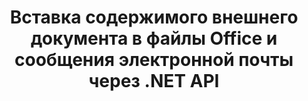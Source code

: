 ---
############################# Static ############################
layout: "auto-gen-gist"
draft: false
path: "ru/assembly/net/document/docx/"
otherformats: PDF HTML XPS TIFF MHTML TXT XAML EPUB SVG PS PCL XML OTT OXPS MD POT OTP DOC DOCM DOT DOTX DOTM RTF ODT OTT XLS XLT XLSX XLSM XLTX XLTM XLSB ODS PPT PPTX PPTM PPS PPSX PPSM  POTX POTM ODP EML EMLX MSG 

############################# Head ############################
head_title: "Добавить содержимое документа в сообщение электронной почты через C#"
head_description: "API GroupDocs.Assembly .NET позволяет программистам динамически вставлять содержимое внешнего документа в PDF DOC, DOCX, RTF, XLSX, CSV, PPTX, EML, MSG и другие форматы файлов."

############################# Header ############################
title: "Вставка содержимого внешнего документа в файлы Office и сообщения электронной почты через .NET API"
description: "GroupDocs.Assembly .NET API полностью поддерживает динамическую вставку содержимого внешнего документа в отчеты, электронные письма и документы Office, такие как PDF DOCX, XLSX, CSV, PPTX, MSG и другие."

######################### Download Button #######################
button:
    enable: true

############################# About ############################
about:
    enable: true
    title: "Как вставить содержимое внешнего документа в другие файлы, отчеты и электронные письма через .NET?"
    content: |
       Документ или файл документа относятся к цифровому и нецифровому набору информации, который может быть извлечен пользователем на более позднем этапе. Компьютерный или цифровой документ — это файл, созданный программным приложением, который может храниться внутри компьютерной системы. Обычно для создания электронного документа в компьютерной системе используется текстовый процессор или текстовый редактор. GroupDocs.Assembly для .NET — это очень полезный API, который помогает разработчикам программного обеспечения создавать мощное прикладное программное обеспечение, которое можно легко использовать для создания документов и управления ими. Это позволяет разработчикам программного обеспечения динамически вставлять содержимое внешнего документа в отчеты, электронные письма и документы Office. Он обеспечивал поддержку некоторых очень часто используемых типов документов, таких как PDF, HTML, электронная почта Outlook, Microsoft Office Word, рабочие листы Excel, презентации PowerPoint и многие другие. Кроме того, полностью поддерживаются некоторые расширенные функции, связанные со вставкой и редактированием содержимого документов, такие как вставка содержимого на страницу документа, вставка в ячейки электронной таблицы, редактирование или замена содержимого, вставка содержимого на слайд презентации и многое другое. 

############################# content ############################
steps:
    enable: true
    block:
    - title_left: "Вставка внешнего содержимого документа в файл Word через .NET"
      content_left: |
       GroupDocs.Assembly .NET API позволяет разработчикам программного обеспечения легко вставлять содержимое внешнего документа в различные типы документов и сообщений электронной почты. В приведенном ниже примере кода .NET показано, как вставить содержимое внешнего документа в документ обработки Word с помощью всего пары строк кода. 

      title_right: "Как добавить содержимое документа в файл DOCX"
      content_right: |
        * Установить исходный шаблон открытого документа
        * Установить целевой отчет об открытом документе
        * Создайте экземпляр класса [DocumentAssembler](https://apireference.groupdocs.com/assembly/net/groupdocs.assembly/documentassembler).
        * Вызов метода [AssembleDocument](https://apireference.groupdocs.com/assembly/net/groupdocs.assembly.documentassembler/assembledocument/methods/3) для создания отчета в формате открытого документа. Он поддерживает
          * Загружает документ шаблона из указанного исходного пути
          * Заполняет документ шаблона данными из указанного одного или нескольких источников.
          * Сохраняет результирующий документ по целевому пути, используя заданные параметры LoadSaveOptions.
          * Информация об объектах источника данных.

      gisthash: "c4dc0be4f8ab8c2ba4ee6a78673ca1cd"
      gistfile: "dynamic_documents_insertion_to_word_processing.cs"

    - title_left: "Вставьте содержимое внешнего документа в электронные письма через .NET"
      content_left: |
       API GroupDocs.Assembly .NET позволяет добавлять и управлять различными типами документов и содержимым внутри документов. Это позволяет динамически вставлять содержимое внешнего документа в различные типы документов и форматы файлов электронной почты. Следующий код C# показывает, как легко пользователи могут вставлять содержимое внешнего документа в свои документы и сообщения электронной почты внутри своих собственных приложений .NET. 

      title_right: "Добавить содержимое документа в сообщение электронной почты через C#"
      content_right: |
        * Установить исходный шаблон открытого документа
        * Установить целевой отчет об открытом документе
        * Создайте экземпляр класса [DocumentAssembler](https://apireference.groupdocs.com/assembly/net/groupdocs.assembly/documentassembler).
        * Вызов метода [AssembleDocument](https://apireference.groupdocs.com/assembly/net/groupdocs.assembly.documentassembler/assembledocument/methods/3) для создания отчета в формате открытого документа. Он поддерживает
          * Загружает документ шаблона из указанного исходного пути
          * Заполняет документ шаблона данными из указанного одного или нескольких источников.
          * Сохраняет результирующий документ по целевому пути, используя заданные параметры LoadSaveOptions.
          * Информация об объектах источника данных.

      gisthash: "8fe014550c5f05467da6910a7ee16f18"
      gistfile: "dynamic_documents_insertion_to_emails_dotnet.cs"

    - title_left: "Системные Требования"
      content_left: |
        API GroupDocs.Assembly .NET поддерживаются на всех основных платформах и операционных системах. Полное руководство по системным требованиям можно найти на странице [системные требования](https://docs.groupdocs.com/assembly/net/system-requirements/). Перед выполнением приведенного ниже кода убедитесь, что на вашем компьютере установлены следующие предварительные компоненты. система:
         * Операционные системы: Microsoft Windows, Linux, MacOS
         * Среда разработки: Visual Studio, Xamarin, MonoDevelop и т. д.
         * Фреймворки: .NET Framework, .NET Standard, .NET Core, Mono
         * Получите последнюю версию API GroupDocs.Assembly .NET из [NuGet](https://www.nuget.org/packages/GroupDocs.Assembly/)
        
      title_right: "Зачем использовать GroupDocs.Assembly"
      content_right: |
         * Разрешить пользователям создавать собственные документы из шаблонов.
         * Для создания и автоматизации документов не требуется дополнительное программное обеспечение
         * Возможность создания выходного документа на основе источника данных
         * Динамически вставлять содержимое документа в отчет
         * Динамически прикрепляйте вложения электронной почты и вставляйте гиперссылки в отчеты.
         * Автоматическое удаление пустых абзацев
         * Полная поддержка нескольких форматов данных
         * Поддержка динамических вложений электронной почты

demos:
    enable: true


more_formats:
    enable: true


back_to_top:
    enable: true
---